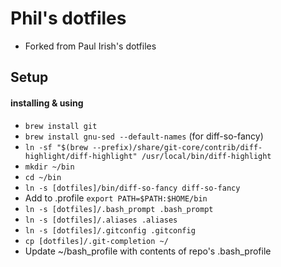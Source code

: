 # Phil's dotfiles

* Forked from Paul Irish's dotfiles

## Setup
#### installing & using

* `brew install git`
* `brew install gnu-sed --default-names` (for diff-so-fancy)
* `ln -sf "$(brew --prefix)/share/git-core/contrib/diff-highlight/diff-highlight" /usr/local/bin/diff-highlight`
* `mkdir ~/bin`
* `cd ~/bin`
* `ln -s [dotfiles]/bin/diff-so-fancy diff-so-fancy`
* Add to .profile `export PATH=$PATH:$HOME/bin`
* `ln -s [dotfiles]/.bash_prompt .bash_prompt`
* `ln -s [dotfiles]/.aliases .aliases`
* `ln -s [dotfiles]/.gitconfig .gitconfig`
* `cp [dotfiles]/.git-completion ~/`
* Update ~/bash_profile with contents of repo's .bash_profile
